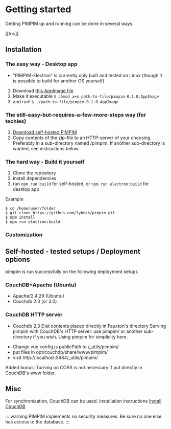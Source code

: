 # Getting started

Getting PIMPIM up and running can be done in several ways.

[[toc]]

## Installation

### The easy way - Desktop app

* "PIMPIM-Electron" is currently only built and tested on Linux (though it is possible to build for another OS yourself)
1. Download [this AppImage file](https://github.com/lybekk/pimpim/releases/download/v0.1/pimpim-0.1.0.AppImage)
2. Make it executable `$ chmod a+x path-to-file/pimpim-0.1.0.AppImage`
3. and run! `$ ./path-to-file/pimpim-0.1.0.AppImage`

### The still-easy-but-requires-a-few-more-steps way (for techies)

1. [Download self-hosted PIMPIM](https://github.com/lybekk/pimpim/releases/download/v0.1/pimpim_20200213.zip)
2. Copy contents of the zip-file to an HTTP-server of your choosing. Preferably in a sub-directory named /pimpim. If another sub-directory is wanted, see instructions below.

### The hard way - Build it yourself
1. Clone the repository
2. install dependencies
4. run `npm run build` for self-hosted, or `npm run electron:build` for desktop app

Example
```Shell
$ cd /home/user/folder
$ git clone https://github.com/lybekk/pimpim.git
$ npm install
$ npm run electron:build
```

### Customization

## Self-hosted - tested setups / Deployment options

pimpim is run successfully on the following deployment setups

### CouchDB+Apache (Ubuntu)
* Apache/2.4.29 (Ubuntu)
* Couchdb 2.3 (or 3.0)

### CouchDB HTTP server
* Couchdb 2.3
Dist contents placed directly in Fauxton's directory
Serving pimpim with CouchDB's HTTP server.
use pimpim/ or another sub-directory if you wish. Using pimpim for simplicity here.

- Change vue.config.js publicPath to /_utils/pimpim/
- put files in opt/couchdb/share/www/pimpim/
- visit http://localhost:5984/_utils/pimpim/

Added bonus: Turning on CORS is not necessary if put directly in CouchDB's www folder.

## Misc
For synchronization, CouchDB can be used.
Installation instructions [Install CouchDB](https://docs.couchdb.org/en/latest/install/index.html)

::: warning
PIMPIM implements no security measures. Be sure no one else has access to the database.
:::
